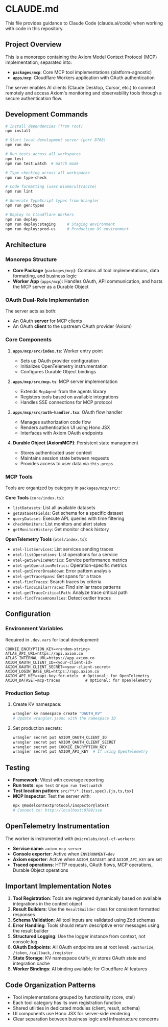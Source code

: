 # CLAUDE.md

This file provides guidance to Claude Code (claude.ai/code) when working with code in this repository.

## Project Overview

This is a monorepo containing the Axiom Model Context Protocol (MCP) implementation, separated into:
- **`packages/mcp`**: Core MCP tool implementations (platform-agnostic)
- **`apps/mcp`**: Cloudflare Workers application with OAuth authentication

The server enables AI clients (Claude Desktop, Cursor, etc.) to connect remotely and access Axiom's monitoring and observability tools through a secure authentication flow.

## Development Commands

```bash
# Install dependencies (from root)
npm install

# Start local development server (port 8788)
npm run dev

# Run tests across all workspaces
npm test
npm run test:watch  # Watch mode

# Type checking across all workspaces
npm run type-check

# Code formatting (uses Biome/ultracite)
npm run lint

# Generate TypeScript types from Wrangler
npm run gen:types

# Deploy to Cloudflare Workers
npm run deploy
npm run deploy:staging     # Staging environment
npm run deploy:prod-us     # Production US environment
```

## Architecture

### Monorepo Structure
- **Core Package** (`packages/mcp`): Contains all tool implementations, data formatting, and business logic
- **Worker App** (`apps/mcp`): Handles OAuth, API communication, and hosts the MCP server as a Durable Object

### OAuth Dual-Role Implementation
The server acts as both:
- An OAuth **server** for MCP clients
- An OAuth **client** to the upstream OAuth provider (Axiom)

### Core Components

1. **`apps/mcp/src/index.ts`**: Worker entry point
   - Sets up OAuth provider configuration
   - Initializes OpenTelemetry instrumentation
   - Configures Durable Object bindings

2. **`apps/mcp/src/mcp.ts`**: MCP server implementation
   - Extends `McpAgent` from the agents library
   - Registers tools based on available integrations
   - Handles SSE connections for MCP protocol

3. **`apps/mcp/src/auth-handler.tsx`**: OAuth flow handler
   - Manages authorization code flow
   - Renders authentication UI using Hono JSX
   - Interfaces with Axiom OAuth endpoints

4. **Durable Object (AxiomMCP)**: Persistent state management
   - Stores authenticated user context
   - Maintains session state between requests
   - Provides access to user data via `this.props`

### MCP Tools
Tools are organized by category in `packages/mcp/src/`:

**Core Tools** (`core/index.ts`):
- `listDatasets`: List all available datasets
- `getDatasetFields`: Get schema for a specific dataset
- `queryDataset`: Execute APL queries with time filtering
- `checkMonitors`: List monitors and alert states
- `getMonitorHistory`: Get monitor check history

**OpenTelemetry Tools** (`otel/index.ts`):
- `otel-listServices`: List services sending traces
- `otel-listOperations`: List operations for a service
- `otel-getServiceMetrics`: Service performance metrics
- `otel-getOperationMetrics`: Operation-specific metrics
- `otel-getErrorBreakdown`: Error pattern analysis
- `otel-getTraceSpans`: Get spans for a trace
- `otel-findTraces`: Search traces by criteria
- `otel-findSimilarTraces`: Find similar trace patterns
- `otel-getTraceCriticalPath`: Analyze trace critical path
- `otel-findTraceAnomalies`: Detect outlier traces

## Configuration

### Environment Variables
Required in `.dev.vars` for local development:
```
COOKIE_ENCRYPTION_KEY=<random-string>
ATLAS_API_URL=https://api.axiom.co
ATLAS_INTERNAL_URL=https://app.axiom.co
AXIOM_OAUTH_CLIENT_ID=<your-client-id>
AXIOM_OAUTH_CLIENT_SECRET=<your-client-secret>
AXIOM_LOGIN_BASE_URL=https://app.axiom.co
AXIOM_API_KEY=<api-key-for-otel>  # Optional: for OpenTelemetry
AXIOM_DATASET=mcp-traces           # Optional: for OpenTelemetry
```

### Production Setup
1. Create KV namespace:
   ```bash
   wrangler kv namespace create "OAUTH_KV"
   # Update wrangler.jsonc with the namespace ID
   ```

2. Set production secrets:
   ```bash
   wrangler secret put AXIOM_OAUTH_CLIENT_ID
   wrangler secret put AXIOM_OAUTH_CLIENT_SECRET
   wrangler secret put COOKIE_ENCRYPTION_KEY
   wrangler secret put AXIOM_API_KEY  # If using OpenTelemetry
   ```

## Testing

- **Framework**: Vitest with coverage reporting
- **Run tests**: `npm test` or `npm run test:watch`
- **Test location pattern**: `src/**/*.{test,spec}.{js,ts,tsx}`
- **MCP Inspector**: Test the server with:
  ```bash
  npx @modelcontextprotocol/inspector@latest
  # Connect to: http://localhost:8788/sse
  ```

## OpenTelemetry Instrumentation

The worker is instrumented with `@microlabs/otel-cf-workers`:
- **Service name**: `axiom-mcp-server`
- **Console exporter**: Active when `ENVIRONMENT=dev`
- **Axiom exporter**: Active when `AXIOM_DATASET` and `AXIOM_API_KEY` are set
- **Traced operations**: HTTP requests, OAuth flows, MCP operations, Durable Object operations

## Important Implementation Notes

1. **Tool Registration**: Tools are registered dynamically based on available integrations in the context object
2. **Result Builders**: Use the `ResultBuilder` class for consistent formatted responses
3. **Schema Validation**: All tool inputs are validated using Zod schemas
4. **Error Handling**: Tools should return descriptive error messages using the result builder
5. **Structured Logging**: Use the logger instance from context, not console.log
6. **OAuth Endpoints**: All OAuth endpoints are at root level: `/authorize`, `/token`, `/callback`, `/register`
7. **State Storage**: KV namespace `OAUTH_KV` stores OAuth state and integration cache
8. **Worker Bindings**: AI binding available for Cloudflare AI features

## Code Organization Patterns

- Tool implementations grouped by functionality (core, otel)
- Each tool category has its own registration function
- Shared utilities in dedicated modules (client, result, schema)
- UI components use Hono JSX for server-side rendering
- Clear separation between business logic and infrastructure concerns